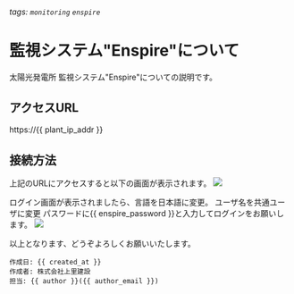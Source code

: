 ###### tags: `monitoring` `enspire`
# 監視システム"Enspire"について

太陽光発電所 監視システム"Enspire"についての説明です。

## アクセスURL
https://{{ plant_ip_addr }}

## 接続方法
上記のURLにアクセスすると以下の画面が表示されます。
![](https://i.imgur.com/fmuQaAy.png)

ログイン画面が表示されましたら、言語を日本語に変更。
ユーザ名を共通ユーザに変更
パスワードに{{ enspire_password }}と入力してログインをお願いします。
![](https://i.imgur.com/0xH0TMu.png)

以上となります、どうぞよろしくお願いいたします。

```
作成日: {{ created_at }}
作成者: 株式会社上里建設
担当: {{ author }}({{ author_email }})
```